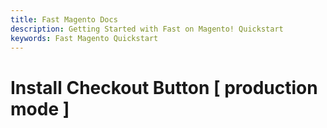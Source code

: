 ```yaml
---
title: Fast Magento Docs
description: Getting Started with Fast on Magento! Quickstart
keywords: Fast Magento Quickstart
---
```


# Install Checkout Button [ production mode ]

